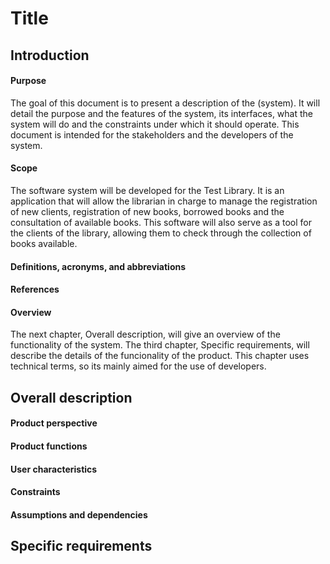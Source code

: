 # Title
## Introduction
#### Purpose
The goal of this document is to present a description of the (system). It will detail the purpose and the features of the system, its interfaces, what the system will do and the constraints under which it should operate. This document is intended for the stakeholders and the developers of the system.
#### Scope
The software system will be developed for the Test Library. It is an application that will allow the librarian in charge to manage the registration of new clients, registration of new books, borrowed books and the consultation of available books. This software will also serve as a tool for the clients of the library, allowing them to check through the collection of books available.
#### Definitions, acronyms, and abbreviations

#### References
#### Overview
The next chapter, Overall description, will give an overview of the functionality of the system.
The third chapter, Specific requirements, will describe the details of the funcionality of the product. This chapter uses technical terms, so its mainly aimed for the use of developers.
## Overall description
#### Product perspective
#### Product functions
#### User characteristics
#### Constraints
#### Assumptions and dependencies
## Specific requirements
